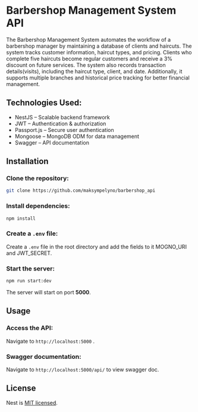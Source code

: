 # Barbershop Management System API
The Barbershop Management System automates the workflow of a barbershop manager by maintaining a database of clients and haircuts. The system tracks customer information, haircut types, and pricing. Clients who complete five haircuts become regular customers and receive a 3% discount on future services. The system also records transaction details(visits), including the haircut type, client, and date. Additionally, it supports multiple branches and historical price tracking for better financial management.

## Technologies Used:  
- NestJS – Scalable backend framework  
- JWT – Authentication & authorization  
- Passport.js – Secure user authentication  
- Mongoose – MongoDB ODM for data management
- Swagger – API documentation  


## Installation

### Clone the repository:
```bash
git clone https://github.com/maksympelyno/barbershop_api
```

### Install dependencies:
```bash
npm install
```

### Create a `.env` file:
Create a `.env` file in the root directory and add the fields to it MOGNO_URI and JWT_SECRET.

### Start the server:
```bash
npm run start:dev
```
The server will start on port **5000**.

## Usage
### Access the API:
Navigate to `http://localhost:5000` .

### Swagger documentation:
Navigate to `http://localhost:5000/api/` to view swagger doc.

## License

Nest is [MIT licensed](https://github.com/nestjs/nest/blob/master/LICENSE).
